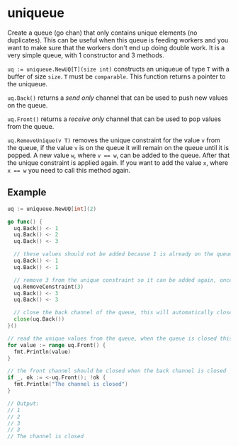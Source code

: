 # uniqueue

Create a queue (go chan) that only contains unique elements (no duplicates). This can be useful when this queue is feeding workers and you want to make sure that the workers don't end up doing double work. It is a very simple queue, with 1 constructor and 3 methods.

`uq := uniqueue.NewUQ[T](size int)` constructs an uniqueue of type `T` with a buffer of size `size`. `T` must be `comparable`. This function returns a pointer to the uniqueue.

`uq.Back()` returns a _send only_ channel that can be used to push new values on the queue.

`uq.Front()` returns a _receive only_ channel that can be used to pop values from the queue.

`uq.RemoveUnique(v T)` removes the unique constraint for the value `v` from the queue, if the value `v` is on the queue it will remain on the queue until it is popped. A new value `w`, where `v == w`, can be added to the queue. After that the unique constraint is applied again. If you want to add the value `x`, where `x == w` you need to call this method again.

## Example

```go
uq := uniqueue.NewUQ[int](2)

go func() {
  uq.Back() <- 1
  uq.Back() <- 2
  uq.Back() <- 3

  // these values should not be added because 1 is already on the queue
  uq.Back() <- 1
  uq.Back() <- 1

  // remove 3 from the unique constraint so it can be added again, once it's added again the unique constraint applies again
  uq.RemoveConstraint(3)
  uq.Back() <- 3
  uq.Back() <- 3

  // close the back channel of the queue, this will automatically close the front channel
  close(uq.Back())
}()

// read the unique values from the queue, when the queue is closed this loop will terminate
for value := range uq.Front() {
  fmt.Println(value)
}

// the front channel should be closed when the back channel is closed
if _, ok := <-uq.Front(); !ok {
  fmt.Println("The channel is closed")
}

// Output:
// 1
// 2
// 3
// 3
// The channel is closed
```
